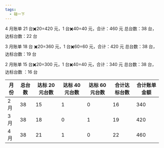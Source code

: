 ```yaml
---
tags:
  - 碰一下
---
```


4 月账单
21 台✖️20=420 元，1 台✖️40=40 元，合计：460 元
总台数：38 台，达标台数：22 台

3 月账单
18 台 ✖️20=360 元，1 台✖️60=60 元，合计：420 元
总台数：38 台，达标台数：19 台

2 月账单
15 台✖️20=300 元，1 台✖️40=40 元，合计：340 元
总台数：38 台，达标台数 ：16 台

| 月份  | 总台数 | 达标 20 元台数 | 达标 40 元台数 | 达标 60 元台数 | 合计达标台数 | 合计账单金额 |
| --- | --- | --------- | --------- | --------- | ------ | ------ |
| 2 月 | 38  | 15        | 1         | 0         | 16     | 340    |
| 3 月 | 38  | 18        | 0         | 1         | 19     | 420    |
| 4 月 | 38  | 21        | 1         | 0         | 22     | 460    |

